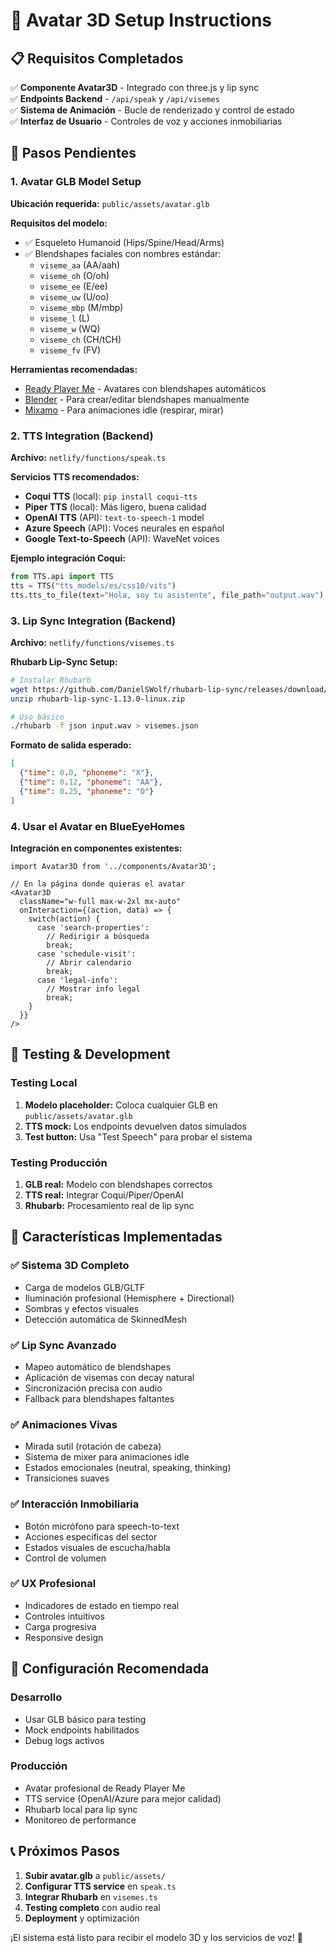 # 🤖 Avatar 3D Setup Instructions

## 📋 Requisitos Completados

✅ **Componente Avatar3D** - Integrado con three.js y lip sync  
✅ **Endpoints Backend** - `/api/speak` y `/api/visemes`  
✅ **Sistema de Animación** - Bucle de renderizado y control de estado  
✅ **Interfaz de Usuario** - Controles de voz y acciones inmobiliarias  

## 🎯 Pasos Pendientes

### 1. Avatar GLB Model Setup

**Ubicación requerida:** `public/assets/avatar.glb`

**Requisitos del modelo:**
- ✅ Esqueleto Humanoid (Hips/Spine/Head/Arms)
- ✅ Blendshapes faciales con nombres estándar:
  - `viseme_aa` (AA/aah)
  - `viseme_oh` (O/oh) 
  - `viseme_ee` (E/ee)
  - `viseme_uw` (U/oo)
  - `viseme_mbp` (M/mbp)
  - `viseme_l` (L)
  - `viseme_w` (WQ)
  - `viseme_ch` (CH/tCH)
  - `viseme_fv` (FV)

**Herramientas recomendadas:**
- [Ready Player Me](https://readyplayer.me) - Avatares con blendshapes automáticos
- [Blender](https://blender.org) - Para crear/editar blendshapes manualmente
- [Mixamo](https://mixamo.com) - Para animaciones idle (respirar, mirar)

### 2. TTS Integration (Backend)

**Archivo:** `netlify/functions/speak.ts`

**Servicios TTS recomendados:**
- **Coqui TTS** (local): `pip install coqui-tts`
- **Piper TTS** (local): Más ligero, buena calidad
- **OpenAI TTS** (API): `text-to-speech-1` model
- **Azure Speech** (API): Voces neurales en español
- **Google Text-to-Speech** (API): WaveNet voices

**Ejemplo integración Coqui:**
```python
from TTS.api import TTS
tts = TTS("tts_models/es/css10/vits")
tts.tts_to_file(text="Hola, soy tu asistente", file_path="output.wav")
```

### 3. Lip Sync Integration (Backend)

**Archivo:** `netlify/functions/visemes.ts`

**Rhubarb Lip-Sync Setup:**
```bash
# Instalar Rhubarb
wget https://github.com/DanielSWolf/rhubarb-lip-sync/releases/download/v1.13.0/rhubarb-lip-sync-1.13.0-linux.zip
unzip rhubarb-lip-sync-1.13.0-linux.zip

# Uso básico
./rhubarb -f json input.wav > visemes.json
```

**Formato de salida esperado:**
```json
[
  {"time": 0.0, "phoneme": "X"},
  {"time": 0.12, "phoneme": "AA"},
  {"time": 0.25, "phoneme": "O"}
]
```

### 4. Usar el Avatar en BlueEyeHomes

**Integración en componentes existentes:**

```tsx
import Avatar3D from '../components/Avatar3D';

// En la página donde quieras el avatar
<Avatar3D 
  className="w-full max-w-2xl mx-auto"
  onInteraction={(action, data) => {
    switch(action) {
      case 'search-properties':
        // Redirigir a búsqueda
        break;
      case 'schedule-visit':
        // Abrir calendario
        break;
      case 'legal-info':
        // Mostrar info legal
        break;
    }
  }}
/>
```

## 🚀 Testing & Development

### Testing Local

1. **Modelo placeholder:** Coloca cualquier GLB en `public/assets/avatar.glb`
2. **TTS mock:** Los endpoints devuelven datos simulados
3. **Test button:** Usa "Test Speech" para probar el sistema

### Testing Producción

1. **GLB real:** Modelo con blendshapes correctos
2. **TTS real:** Integrar Coqui/Piper/OpenAI
3. **Rhubarb:** Procesamiento real de lip sync

## 📱 Características Implementadas

### ✅ Sistema 3D Completo
- Carga de modelos GLB/GLTF
- Iluminación profesional (Hemisphere + Directional)
- Sombras y efectos visuales
- Detección automática de SkinnedMesh

### ✅ Lip Sync Avanzado
- Mapeo automático de blendshapes
- Aplicación de visemas con decay natural
- Sincronización precisa con audio
- Fallback para blendshapes faltantes

### ✅ Animaciones Vivas
- Mirada sutil (rotación de cabeza)
- Sistema de mixer para animaciones idle
- Estados emocionales (neutral, speaking, thinking)
- Transiciones suaves

### ✅ Interacción Inmobiliaria
- Botón micrófono para speech-to-text
- Acciones específicas del sector
- Estados visuales de escucha/habla
- Control de volumen

### ✅ UX Profesional
- Indicadores de estado en tiempo real
- Controles intuitivos
- Carga progresiva
- Responsive design

## 🔧 Configuración Recomendada

### Desarrollo
- Usar GLB básico para testing
- Mock endpoints habilitados
- Debug logs activos

### Producción
- Avatar profesional de Ready Player Me
- TTS service (OpenAI/Azure para mejor calidad)
- Rhubarb local para lip sync
- Monitoreo de performance

## 📞 Próximos Pasos

1. **Subir avatar.glb** a `public/assets/`
2. **Configurar TTS service** en `speak.ts`
3. **Integrar Rhubarb** en `visemes.ts`
4. **Testing completo** con audio real
5. **Deployment** y optimización

¡El sistema está listo para recibir el modelo 3D y los servicios de voz! 🎉
